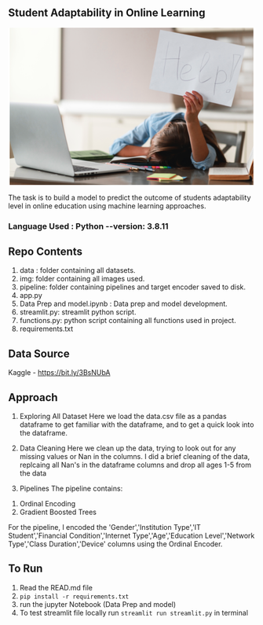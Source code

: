 ## Student Adaptability in Online Learning

![Head Banner](./img/readme_frontbanner.png)

The task is to build a model to predict the outcome of students adaptability level in online education using machine learning approaches.

### Language Used : Python --version: 3.8.11

## Repo Contents

1. data : folder containing all datasets.
2. img: folder containing all images used.
3. pipeline: folder containing pipelines and target encoder saved to disk.
4. app.py
5. Data Prep and model.ipynb : Data prep and model development.
6. streamlit.py: streamlit python script.
7. functions.py: python script containing all functions used in project.
8. requirements.txt

## Data Source
Kaggle - https://bit.ly/3BsNUbA

## Approach

1. Exploring All Dataset
Here we load the data.csv file as a pandas dataframe to get familiar with the dataframe, and to get a quick look into the dataframe.

2. Data Cleaning
Here we clean up the data, trying to look out for any missing values or Nan in the columns. I did a brief cleaning of the data, replcaing all Nan's in the dataframe columns and drop all ages 1-5 from the data


3. Pipelines
The pipeline contains:
<ol>
<li> Ordinal Encoding</li>
<li> Gradient Boosted Trees </li>
</ol>

For the pipeline, I encoded the 'Gender','Institution Type','IT Student','Financial Condition','Internet Type','Age','Education Level','Network Type','Class Duration','Device' columns using the Ordinal Encoder.


## To Run

1. Read the READ.md file
2. `pip install -r requirements.txt`
3. run the jupyter Notebook (Data Prep and model)
4. To test streamlit file locally run `streamlit run streamlit.py` in terminal
